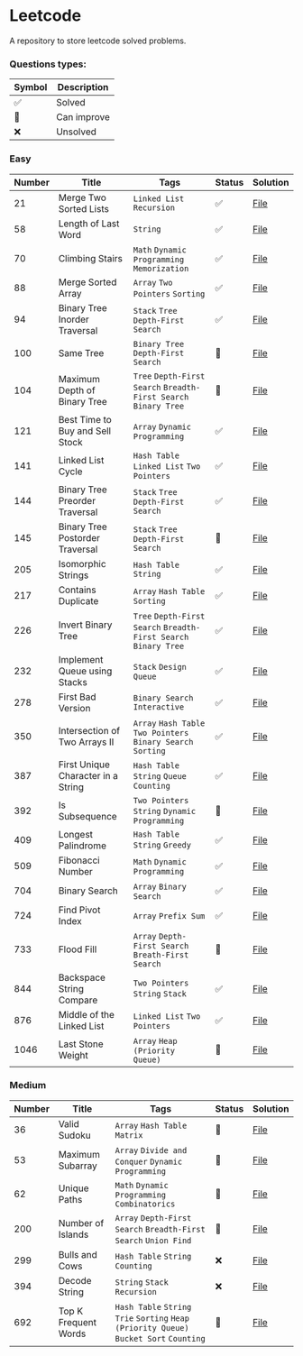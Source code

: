 # Leetcode

A repository to store leetcode solved problems.

### Questions types: 

| Symbol              | Description |
|---------------------|-------------|
| :white_check_mark:  | Solved      |
| :construction:      | Can improve |
| :x:                 | Unsolved    |

### Easy

| Number | Title                              | Tags                                                             | Status             | Solution                                                                                                               |
|--------|------------------------------------|------------------------------------------------------------------|--------------------|------------------------------------------------------------------------------------------------------------------------|
| 21     | Merge Two Sorted Lists             | `Linked List` `Recursion`                                        | :white_check_mark: | [File](https://github.com/johnazedo/interview-questions/blob/main/leetcode/easy/merge_two_sorted_lists.go)             | 
| 58     | Length of Last Word                | `String`                                                         | :white_check_mark: | [File](https://github.com/johnazedo/interview-questions/blob/main/leetcode/easy/length_of_last_word.go)                |
| 70     | Climbing Stairs                    | `Math` `Dynamic Programming` `Memorization`                      | :white_check_mark: | [File](https://github.com/johnazedo/interview-questions/blob/main/leetcode/easy/climbing_stairs.go)                    |
| 88     | Merge Sorted Array                 | `Array` `Two Pointers` `Sorting`                                 | :white_check_mark: | [File](https://github.com/johnazedo/interview-questions/blob/main/leetcode/easy/merge_sorted_array.go)                 |
| 94     | Binary Tree Inorder Traversal      | `Stack` `Tree` `Depth-First Search`                              | :white_check_mark: | [File](https://github.com/johnazedo/interview-questions/blob/main/leetcode/easy/binary_tree_inorder_traversal.go)      |
| 100    | Same Tree                          | `Binary Tree` `Depth-First Search`                               | :construction:     | [File](https://github.com/johnazedo/interview-questions/blob/main/leetcode/easy/same_tree.go)                          |
| 104    | Maximum Depth of Binary Tree       | `Tree` `Depth-First Search` `Breadth-First Search` `Binary Tree` | :construction:     | [File](https://github.com/johnazedo/interview-questions/blob/main/leetcode/easy/maximun_depth_of_binary_tree.go)       |
| 121    | Best Time to Buy and Sell Stock    | `Array` `Dynamic Programming`                                    | :white_check_mark: | [File](https://github.com/johnazedo/interview-questions/blob/main/leetcode/easy/best_time_to_buy_and_sell_stock.go)    |
| 141    | Linked List Cycle                  | `Hash Table` `Linked List` `Two Pointers`                        | :white_check_mark: | [File](https://github.com/johnazedo/interview-questions/blob/main/leetcode/easy/linked_list_cycle.go)                  |
| 144    | Binary Tree Preorder Traversal     | `Stack` `Tree` `Depth-First Search`                              | :white_check_mark: | [File](https://github.com/johnazedo/interview-questions/blob/main/leetcode/easy/binary_tree_preorder_traversal.go)     |
| 145    | Binary Tree Postorder Traversal    | `Stack` `Tree` `Depth-First Search`                              | :construction:     | [File](https://github.com/johnazedo/interview-questions/blob/main/leetcode/easy/binary_tree_postorder_traversal.go)    |
| 205    | Isomorphic Strings                 | `Hash Table` `String`                                            | :white_check_mark: | [File](https://github.com/johnazedo/interview-questions/blob/main/leetcode/easy/isomorphic_strings.go)                 |
| 217    | Contains Duplicate                 | `Array` `Hash Table` `Sorting`                                   | :white_check_mark: | [File](https://github.com/johnazedo/interview-questions/blob/main/leetcode/easy/contains_duplicate.go)                 |
| 226    | Invert Binary Tree                 | `Tree` `Depth-First Search` `Breadth-First Search` `Binary Tree` | :white_check_mark: | [File](https://github.com/johnazedo/interview-questions/blob/main/leetcode/easy/invert_binary_tree.go)                 |
| 232    | Implement Queue using Stacks       | `Stack` `Design` `Queue`                                         | :white_check_mark: | [File](https://github.com/johnazedo/interview-questions/blob/main/leetcode/easy/implement_queue_using_stacks.go)       |
| 278    | First Bad Version                  | `Binary Search` `Interactive`                                    | :white_check_mark: | [File](https://github.com/johnazedo/interview-questions/blob/main/leetcode/easy/first_bad_version.go)                  |
| 350    | Intersection of Two Arrays II      | `Array` `Hash Table` `Two Pointers` `Binary Search` `Sorting`    | :white_check_mark: | [File](https://github.com/johnazedo/interview-questions/blob/main/leetcode/easy/intersection_of_two_arrays_two.go)     |
| 387    | First Unique Character in a String | `Hash Table` `String` `Queue` `Counting`                         | :white_check_mark: | [File](https://github.com/johnazedo/interview-questions/blob/main/leetcode/easy/first_unique_character_in_a_string.go) |
| 392    | Is Subsequence                     | `Two Pointers` `String` `Dynamic Programming`                    | :construction:     | [File](https://github.com/johnazedo/interview-questions/blob/main/leetcode/easy/is_subsequence.go)                     |
| 409    | Longest Palindrome                 | `Hash Table` `String` `Greedy`                                   | :white_check_mark: | [File](https://github.com/johnazedo/interview-questions/blob/main/leetcode/easy/longest_palindrome.go)                 |
| 509    | Fibonacci Number                   | `Math` `Dynamic Programming`                                     | :white_check_mark: | [File](https://github.com/johnazedo/interview-questions/blob/main/leetcode/easy/fibonacci_number.go)                   |
| 704    | Binary Search                      | `Array` `Binary Search`                                          | :white_check_mark: | [File](https://github.com/johnazedo/interview-questions/blob/main/leetcode/easy/binary_search.go)                      |
| 724    | Find Pivot Index                   | `Array` `Prefix Sum`                                             | :white_check_mark: | [File](https://github.com/johnazedo/interview-questions/blob/main/leetcode/easy/find_pivot_index.go)                   |
| 733    | Flood Fill                         | `Array` `Depth-First Search` `Breath-First Search`               | :construction:     | [File](https://github.com/johnazedo/interview-questions/blob/main/leetcode/easy/flood_fill.go)                         |
| 844    | Backspace String Compare           | `Two Pointers` `String` `Stack`                                  | :white_check_mark: | [File](https://github.com/johnazedo/interview-questions/blob/main/leetcode/easy/backspace_string_compare.go)           |
| 876    | Middle of the Linked List          | `Linked List` `Two Pointers`                                     | :white_check_mark: | [File](https://github.com/johnazedo/interview-questions/blob/main/leetcode/easy/middle_of_the_linked_list.go)          |
| 1046   | Last Stone Weight                  | `Array` `Heap (Priority Queue)`                                  | :construction:     | [File](https://github.com/johnazedo/interview-questions/blob/main/leetcode/easy/last_stone_weight.go)                  |

### Medium

| Number | Title                | Tags                                                                                    | Status         | Solution                                                                                                   |
|--------|----------------------|-----------------------------------------------------------------------------------------|----------------|------------------------------------------------------------------------------------------------------------|
| 36     | Valid Sudoku         | `Array` `Hash Table` `Matrix`                                                           | :construction: | [File](https://github.com/johnazedo/interview-questions/blob/main/leetcode/medium/valid_sudoku.go)         |
| 53     | Maximum Subarray     | `Array` `Divide and Conquer` `Dynamic Programming`                                      | :construction: | [File](https://github.com/johnazedo/interview-questions/blob/main/leetcode/medium/maximum_subarray.go)     | 
| 62     | Unique Paths         | `Math` `Dynamic Programming` `Combinatorics`                                            | :construction: | [File](https://github.com/johnazedo/interview-questions/blob/main/leetcode/medium/unique_paths.go)         |
| 200    | Number of Islands    | `Array` `Depth-First Search` `Breadth-First Search` `Union Find`                        | :construction: | [File](https://github.com/johnazedo/interview-questions/blob/main/leetcode/medium/number_of_islands.go)    |
| 299    | Bulls and Cows       | `Hash Table` `String` `Counting`                                                        | :x:            | [File](https://github.com/johnazedo/interview-questions/blob/main/leetcode/medium/bulls_and_cows.go)       |
| 394    | Decode String        | `String` `Stack` `Recursion`                                                            | :x:            | [File](https://github.com/johnazedo/interview-questions/blob/main/leetcode/medium/decode_string.go)        |
| 692    | Top K Frequent Words | `Hash Table` `String` `Trie` `Sorting` `Heap (Priority Queue)` `Bucket Sort` `Counting` | :construction: | [File](https://github.com/johnazedo/interview-questions/blob/main/leetcode/medium/top_k_frequent_words.go) |
